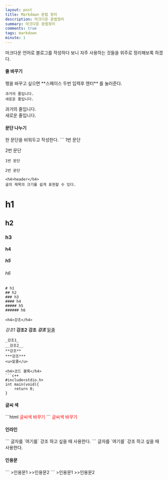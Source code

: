 ```yaml
---
layout: post
title: Markdown 문법 정리 
description: 마크다운 문법정리
summary: 마크다운 문법정리
comments: true
tags: markdown
minute: 1
---
```

마크다운 언어로 블로그를 작성하다 보니 자주 사용하는 것들을 위주로 정리해보록 하겠다.
<h4>줄 바꾸기</h4>
행을 바꾸고 싶으면  **스페이스 두번 입력후 엔터**  를 눌러준다.

```
과거의 줄입니다.  
새로운 줄입니다.
```
과거의 줄입니다.  
새로운 줄입니다.


<h4>문단 나누기</h4>
한 문단을 비워두고 작성한다.
```
1번 문단

2번 문단
```
1번 문단

2번 문단

<h4>header</h4>
글의 제목의 크기를 쉽게 표현할 수 있다.
```
# h1
## h2
### h3
#### h4
##### h5
###### h6
```
# h1
## h2
### h3
#### h4
##### h5
###### h6

<h4>강조</h4>
```
_강조1_
__강조2__
**강조**
***강조***
<u>밑줄</u>
```
_강조1_  
__강조2__  
**강조**  
***강조***  
<u>밑줄</u>  

<h4>코드 블록</h4>
```c++
#include<stdio.h>
int main(void){
    return 0;
}
```

<h4>글씨 색</h4>
```html
<span style="color:red">글씨색 바꾸기</span>
```
<span style="color:red">글씨색 바꾸기</span>


<h4>인라인</h4>
```
글자를 `여기를` 강조 하고 싶을 때 사용한다.
```
글자를 `여기를` 강조 하고 싶을 때 사용한다.

<h4>인용문</h4>
```
>인용문1
>>인용문2
```
>인용문1
>>인용문2